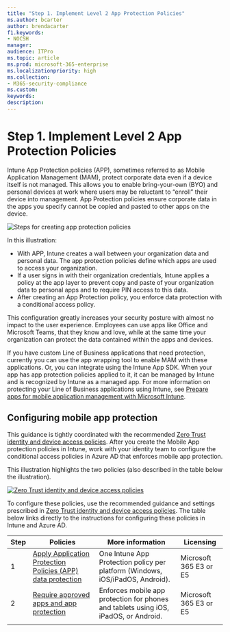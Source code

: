 ```yaml
---
title: "Step 1. Implement Level 2 App Protection Policies"
ms.author: bcarter
author: brendacarter
f1.keywords:
- NOCSH
manager: 
audience: ITPro
ms.topic: article
ms.prod: microsoft-365-enterprise
ms.localizationpriority: high
ms.collection:
- M365-security-compliance
ms.custom: 
keywords: 
description: 
---
```


# Step 1. Implement Level 2 App Protection Policies

Intune App Protection policies (APP), sometimes referred to as Mobile Application Management (MAM), protect corporate data even if a device itself is not managed. This allows you to enable bring-your-own (BYO) and personal devices at work where users may be reluctant to “enroll” their device into management. App Protection policies ensure corporate data in the apps you specify cannot be copied and pasted to other apps on the device.

![Steps for creating app protection policies](../media/devices/intune-app-steps.png#lightbox)

In this illustration:
- With APP, Intune creates a wall between your organization data and personal data. The app protection policies define which apps are used to access your organization.
- If a user signs in with their organization credentials, Intune applies a policy at the app layer to prevent copy and paste of your organization data to personal apps and to require PIN access to this data.
- After creating an App Protection policy, you enforce data protection with a conditional access policy. 

This configuration greatly increases your security posture with almost no impact to the user experience.  Employees can use apps like Office and Microsoft Teams, that they know and love, while at the same time your organization can protect the data contained within the apps and devices.

If you have custom Line of Business applications that need protection, currently you can use the app wrapping tool to enable MAM with these applications. Or, you can integrate using the Intune App SDK. When your app has app protection policies applied to it, it can be managed by Intune and is recognized by Intune as a managed app. For more information on protecting your Line of Business applications using Intune, see [Prepare apps for mobile application management with Microsoft Intune](/mem/intune/developer/apps-prepare-mobile-application-management).

## Configuring mobile app protection

This guidance is tightly coordinated with the recommended [Zero Trust identity and device access policies](../security/office-365-security/microsoft-365-policies-configurations.md). After you create the Mobile App protection policies in Intune, work with your identity team to configure the conditional access policies in Azure AD that enforces mobile app protection. 

This illustration highlights the two policies (also described in the table below the illustration).

[![Zero Trust identity and device access policies](../media/devices/identity-device-starting-point.png#lightbox)](https://github.com/MicrosoftDocs/microsoft-365-docs/raw/public/microsoft-365/media/devices/identity-device-starting-point.png)

To configure these policies, use the recommended guidance and settings prescribed in [Zero Trust identity and device access policies](../security/office-365-security/microsoft-365-policies-configurations.md). The table below links directly to the instructions for configuring these policies in Intune and Azure AD.


|Step  |Policies  |More information  |Licensing  |
|---------|---------|---------|---------|
|1   |  [Apply Application Protection Policies (APP) data protection](../security/office-365-security/identity-access-policies.md#apply-app-data-protection-policies)       | One Intune App Protection policy per platform (Windows, iOS/iPadOS, Android).        | Microsoft 365 E3 or E5        |
|2     | [Require approved apps and app protection ](../security/office-365-security/identity-access-policies.md#require-approved-apps-and-app-protection)       |  Enforces mobile app protection for phones and tablets using iOS, iPadOS, or Android.   |  Microsoft 365 E3 or E5       |
| | | | |
